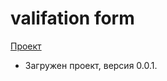# valifation form
[Проект](ablehope.github.io/validation-sprint-10)

- Загружен проект, версия 0.0.1.
